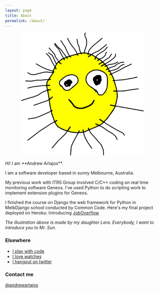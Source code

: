```yaml
---
layout: page
title: About
permalink: /about/
---
```

<p style="text-align: center;">
<img src="/images/lara.sun.inked.png" alt="artwork painstakingly made by Lara Artajos" width="400" height="400" >
</p>
Hi! I am **Andrew Artajos**.

I am a software developer based in sunny Melbourne, Australia.

My previous work with ITRS Group involved C/C++ coding on real time monitoring software Geneos. I've used Python to do scripting work to implement extension plugins for Geneos.

I finished the course on Django the web framework for Python in MelbDjango school conducted by Common Code. Here's my final project deployed on Heroku: Introducing [JobOverflow](http://frozen-river-3647.herokuapp.com/)

*The illustration above is made by my daughter Lara. Everybody, I want to introduce you to Mr. Sun.*

### Elsewhere

* [I play with code](http://github.com/dudepare)
* [I love watches](http://instagram.com/andrewartajos) 
* [I hangout on twitter](https://twitter.com/andrewartajos) 

### Contact me

[@andrewartajos](https://twitter.com/andrewartajos)
